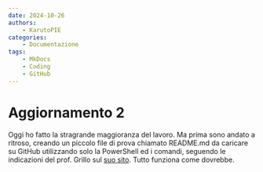 ```yaml
---
date: 2024-10-26
authors:
    - KarutoPIE
categories:
    - Documentazione
tags:
    - MkDocs
    - Coding
    - GitHub
---
```


# Aggiornamento 2

Oggi ho fatto la stragrande maggioranza del lavoro. <!-- more --> Ma prima sono andato a ritroso, creando un piccolo file di prova chiamato README.md da caricare su GitHub utilizzando solo la PowerShell ed i comandi, seguendo le indicazioni del prof. Grillo sul [suo sito](https://ntngrillo.github.io/startNTA/#che-facciamo-questa-settimana "CHE FACCIAMO QUESTA SETTIMANA? .3"). Tutto funziona come dovrebbe.